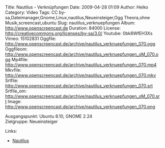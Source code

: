 Title: Nautilus - Verknüpfungen
Date: 2009-04-28 01:09
Author: Heiko
Category: Video
Tags: CC by-sa,Dateimanager,Gnome,Linux,nautilus,Neueinsteiger,Ogg Theora,ohne Musik,screencast,ubuntu
Slug: nautilus_verknuepfungen
Album: http://www.openscreencast.de
Duration: 84000
License: http://creativecommons.org/licenses/by-sa/3.0/
Youtube: 0bk8WfEH3Xs
Vimeo: 15102831
Oggfile: http://www.openscreencast.de/archive/nautilus_verknuepfungen_070.ogg
Oggfileom: http://www.openscreencast.de/archive/nautilus_verknuepfungen_oM_070.ogg
Mp4file: http://www.openscreencast.de/archive/nautilus_verknuepfungen_070.mp4
Mkvfile: http://www.openscreencast.de/archive/nautilus_verknuepfungen_070.mkv
Srtfile: http://www.openscreencast.de/archive/nautilus_verknuepfungen_070.srt
Srtfile_om: http://www.openscreencast.de/archive/nautilus_verknuepfungen_oM_070.srt
Image: http://www.openscreencast.de/archive/nautilus_verknuepfungen_070.png

Ausgangspunkt: Ubuntu 8.10, GNOME 2.24  
Zielgruppe: Neueinsteiger  

Links:

  * [Nautilus](http://wiki.ubuntuusers.de/Nautilus)

